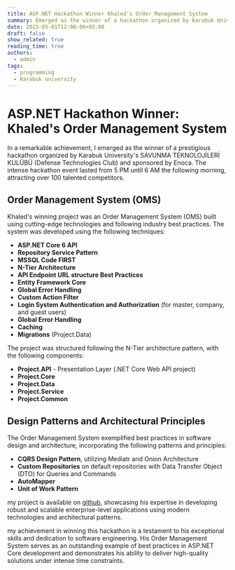 ```yaml
---
title: ASP.NET Hackathon Winner Khaled's Order Management System
summary: Emerged as the winner of a hackathon organized by Karabuk University and sponsored by Enoca, outperforming 100 competitors.
date: 2023-05-01T12:00:00+03:00
draft: false
show_related: true
reading_time: true
authors:
  - admin
tags:
  - programming
  - Karabuk university
---
```


# ASP.NET Hackathon Winner: Khaled's Order Management System

In a remarkable achievement, I emerged as the winner of a prestigious hackathon organized by Karabuk University's SAVUNMA TEKNOLOJİLERİ KULÜBÜ (Defense Technologies Club) and sponsored by Enoca. The intense hackathon event lasted from 5 PM until 6 AM the following morning, attracting over 100 talented competitors.

## Order Management System (OMS)

Khaled's winning project was an Order Management System (OMS) built using cutting-edge technologies and following industry best practices. The system was developed using the following techniques:

- **ASP.NET Core 6 API**
- **Repository Service Pattern**
- **MSSQL Code FIRST**
- **N-Tier Architecture**
- **API Endpoint URL structure Best Practices**
- **Entity Framework Core**
- **Global Error Handling**
- **Custom Action Filter**
- **Login System Authentication and Authorization** (for master, company, and guest users)
- **Global Error Handling**
- **Caching**
- **Migrations** (Project.Data)

The project was structured following the N-Tier architecture pattern, with the following components:

- **Project.API** - Presentation Layer (.NET Core Web API project)
- **Project.Core**
- **Project.Data**
- **Project.Service**
- **Project.Common**

## Design Patterns and Architectural Principles

The Order Management System exemplified best practices in software design and architecture, incorporating the following patterns and principles:

- **CQRS Design Pattern**, utilizing Mediatr and Onion Architecture
- **Custom Repositories** on default repositories with Data Transfer Object (DTO) for Queries and Commands
- **AutoMapper**
- **Unit of Work Pattern**

my project is available on [github](https://github.com/khaledHamidi/OMS), showcasing his expertise in developing robust and scalable enterprise-level applications using modern technologies and architectural patterns.

my achievement in winning this hackathon is a testament to his exceptional skills and dedication to software engineering. His Order Management System serves as an outstanding example of best practices in ASP.NET Core development and demonstrates his ability to deliver high-quality solutions under intense time constraints.



